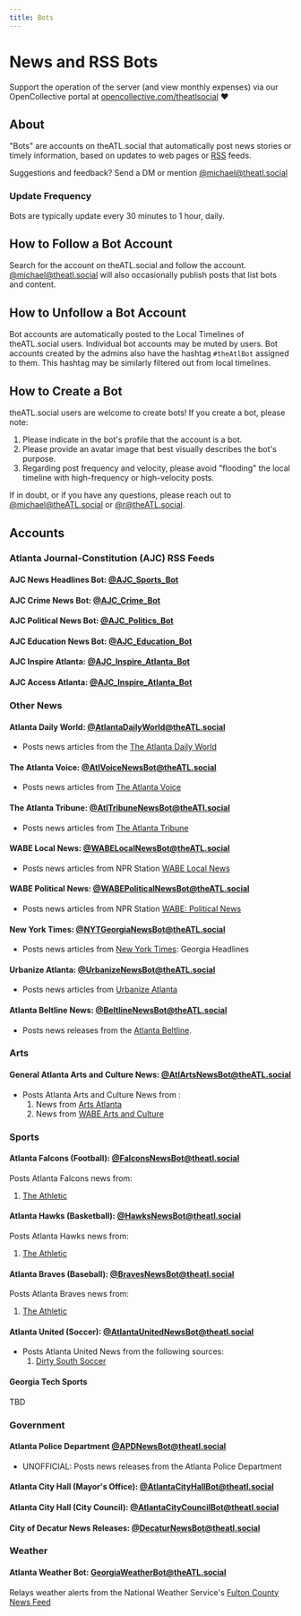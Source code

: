 ```yaml
---
title: Bots
---
```


# News and RSS Bots

Support the operation of the server (and view monthly expenses) via our OpenCollective portal at [opencollective.com/theatlsocial](https://opencollective.com/theatlsocial) ❤️ 

## About

"Bots" are accounts on theATL.social that automatically post news stories or timely information, based on updates to web pages or [RSS](https://www.wikipedia.com/wiki/RSS) feeds.

Suggestions and feedback? Send a DM or mention [@michael@theatl.social](https://theatl.social/@michael)

### Update Frequency

Bots are typically update every 30 minutes to 1 hour, daily.

## How to Follow a Bot Account

Search for the account on theATL.social and follow the account. [@michael@theatl.social](https://theatl.social/@michael) will also occasionally publish posts that list bots and content.

## How to Unfollow a Bot Account

Bot accounts are automatically posted to the Local Timelines of theATL.social users. Individual bot accounts may be muted by users. Bot accounts created by the admins also have the hashtag `#theAtlBot` assigned to them. This hashtag may be similarly filtered out from local timelines.

## How to Create a Bot

theATL.social users are welcome to create bots! If you create a bot, please note:

1. Please indicate in the bot's profile that the account is a bot.
2. Please provide an avatar image that best visually describes the bot's purpose.
3. Regarding post frequency and velocity, please avoid "flooding" the local timeline with high-frequency or high-velocity posts.
  
If in doubt, or if you have any questions, please reach out to [@michael@theATL.social](https://theatl.social/@michael) or [@r@theATL.social](https://theatl.social/@r).

## Accounts

### Atlanta Journal-Constitution (AJC) RSS Feeds

#### AJC News Headlines Bot: [@AJC_Sports_Bot](https://theatl.social/@AJC_Sports_Bot)

#### AJC Crime News Bot: [@AJC_Crime_Bot](https://theatl.social/@AJC_Crime_Bot)

#### AJC Political News Bot: [@AJC_Politics_Bot](https://theatl.social/@AJC_Politics_Bot)

#### AJC Education News Bot: [@AJC_Education_Bot](https://theatl.social/@AJC_Education_Bot)

#### AJC Inspire Atlanta: [@AJC_Inspire_Atlanta_Bot](https://theatl.social/@AJC_Inspire_Atlanta_Bot)

#### AJC Access Atlanta: [@AJC_Inspire_Atlanta_Bot](https://theatl.social/@AJC_Access_Atlanta_Bot)


### Other News

#### Atlanta Daily World: [@AtlantaDailyWorld@theATL.social](https://theatl.social/@AtlantaDailyWorld)
- Posts news articles from the [The Atlanta Daily World](https://atlantadailyworld.com)

#### The Atlanta Voice: [@AtlVoiceNewsBot@theATL.social](https://theatl.social/@atlvoicenewsbot)

- Posts news articles from [The Atlanta Voice](https://theatlantavoice.com/feed)


#### The Atlanta Tribune: [@AtlTribuneNewsBot@theATl.social](https://theatl.social/@AtlTribuneNewsBot)

- Posts news articles from [The Atlanta Tribune](https://atlantatribune.com/feed/)


#### WABE Local News: [@WABELocalNewsBot@theATL.social](https://theatl.social/@WABELocalNewsBot)

- Posts news articles from NPR Station [WABE Local News](https://www.wabe.org/local/feed
)

#### WABE Political News: [@WABEPoliticalNewsBot@theATL.social](https://theatl.social/@WABEPoliticalNewsBot)

- Posts news articles from NPR Station [WABE: Political News](https://wabe.org/politics)


#### New York Times: [@NYTGeorgiaNewsBot@theATL.social](https://theatl.social/@NYTGeorgiaNewsBot)

- Posts news articles from [New York Times](https://nytimes.com): Georgia Headlines


#### Urbanize Atlanta: [@UrbanizeNewsBot@theATL.social](https://theatl.social/@UrbanizeNewsBot)

- Posts news articles from [Urbanize Atlanta](https://atlanta.urbanize.city)

#### Atlanta Beltline News: [@BeltlineNewsBot@theATL.social](https://theatl.social/@BeltlineNewsBot)

- Posts news releases from the [Atlanta Beltline](https://beltline.org).

### Arts

#### General Atlanta Arts and Culture News: [@AtlArtsNewsBot@theATL.social](https://theatl.social/@AtlArtsNewsBot)

- Posts Atlanta Arts and Culture News from :
  1. News from [Arts Atlanta](https://www.artsatl.org)
  2. News from [WABE Arts and Culture](https://www.abe.org/arts-culture)

### Sports

#### Atlanta Falcons (Football): [@FalconsNewsBot@theatl.social](https://theatl.social/@FalconsNewsBot)

Posts Atlanta Falcons news from:
  1. [The Athletic](https://theathletic.com/team/falcons)

#### Atlanta Hawks (Basketball): [@HawksNewsBot@theatl.social](https://theatl.social/@HawksNewsBot)

Posts Atlanta Hawks news from:
  1. [The Athletic](https://theathletic.com/team/hawks)

#### Atlanta Braves (Baseball): [@BravesNewsBot@theatl.social](https://theatl.social/@BravesNewsBot)

Posts Atlanta Braves news from:
  1. [The Athletic](https://theathletic.com/team/braves)

#### Atlanta United (Soccer): [@AtlantaUnitedNewsBot@theatl.social](https://theatl.social/@AtlantaUnitedNewsBot)

- Posts Atlanta United News from the following sources:
  1. [Dirty South Soccer](https://www.dirtysouthsoccer.com/)

#### Georgia Tech Sports

TBD


### Government

#### Atlanta Police Department [@APDNewsBot@theatl.social](https://theATL.social/@ApdNewsBot)

- UNOFFICIAL: Posts news releases from the Atlanta Police Department

#### Atlanta City Hall (Mayor's Office): [@AtlantaCityHallBot@theatl.social](https://theatl.social/@AtlantaCityHalLBot)

#### Atlanta City Hall (City Council): [@AtlantaCityCouncilBot@theatl.social](https://theatl.social/@AtlantaCityCouncilBot)

#### City of Decatur News Releases: [@DecaturNewsBot@theatl.social](https://theatl.social/@DecaturNewsBot)


### Weather

#### Atlanta Weather Bot: [GeorgiaWeatherBot@theATL.social](https://theatl.social/@GeorgiaWeatherBot)

Relays weather alerts from the National Weather Service's [Fulton County News Feed](https://alerts.weather.gov/cap/wwaatmget.php?x=GAZ033&y=0)
